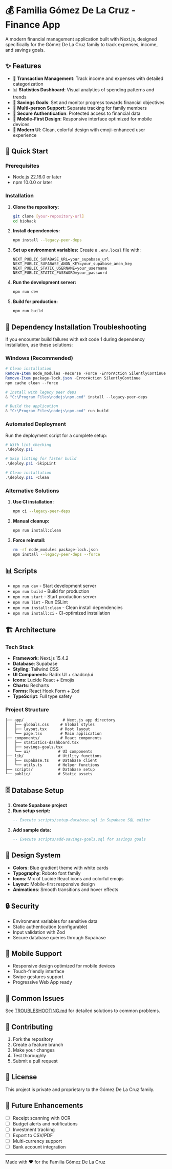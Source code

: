 # 💰 Familia Gómez De La Cruz - Finance App

A modern financial management application built with Next.js, designed specifically for the Gómez De La Cruz family to track expenses, income, and savings goals.

## ✨ Features

- 💸 **Transaction Management**: Track income and expenses with detailed categorization
- 📊 **Statistics Dashboard**: Visual analytics of spending patterns and trends
- 🎯 **Savings Goals**: Set and monitor progress towards financial objectives
- 👫 **Multi-person Support**: Separate tracking for family members
- 🔐 **Secure Authentication**: Protected access to financial data
- 📱 **Mobile-First Design**: Responsive interface optimized for mobile devices
- 🌟 **Modern UI**: Clean, colorful design with emoji-enhanced user experience

## 🚀 Quick Start

### Prerequisites

- Node.js 22.16.0 or later
- npm 10.0.0 or later

### Installation

1. **Clone the repository:**
   ```bash
   git clone [your-repository-url]
   cd biohack
   ```

2. **Install dependencies:**
   ```bash
   npm install --legacy-peer-deps
   ```

3. **Set up environment variables:**
   Create a `.env.local` file with:
   ```env
   NEXT_PUBLIC_SUPABASE_URL=your_supabase_url
   NEXT_PUBLIC_SUPABASE_ANON_KEY=your_supabase_anon_key
   NEXT_PUBLIC_STATIC_USERNAME=your_username
   NEXT_PUBLIC_STATIC_PASSWORD=your_password
   ```

4. **Run the development server:**
   ```bash
   npm run dev
   ```

5. **Build for production:**
   ```bash
   npm run build
   ```

## 🔧 Dependency Installation Troubleshooting

If you encounter build failures with exit code 1 during dependency installation, use these solutions:

### Windows (Recommended)
```powershell
# Clean installation
Remove-Item node_modules -Recurse -Force -ErrorAction SilentlyContinue
Remove-Item package-lock.json -ErrorAction SilentlyContinue
npm cache clean --force

# Install with legacy peer deps
& "C:\Program Files\nodejs\npm.cmd" install --legacy-peer-deps

# Build the application
& "C:\Program Files\nodejs\npm.cmd" run build
```

### Automated Deployment
Run the deployment script for a complete setup:
```powershell
# With lint checking
.\deploy.ps1

# Skip linting for faster build
.\deploy.ps1 -SkipLint

# Clean installation
.\deploy.ps1 -Clean
```

### Alternative Solutions
1. **Use CI installation:**
   ```bash
   npm ci --legacy-peer-deps
   ```

2. **Manual cleanup:**
   ```bash
   npm run install:clean
   ```

3. **Force reinstall:**
   ```bash
   rm -rf node_modules package-lock.json
   npm install --legacy-peer-deps --force
   ```

## 📊 Scripts

- `npm run dev` - Start development server
- `npm run build` - Build for production
- `npm run start` - Start production server
- `npm run lint` - Run ESLint
- `npm run install:clean` - Clean install dependencies
- `npm run install:ci` - CI-optimized installation

## 🏗️ Architecture

### Tech Stack
- **Framework**: Next.js 15.4.2
- **Database**: Supabase
- **Styling**: Tailwind CSS
- **UI Components**: Radix UI + shadcn/ui
- **Icons**: Lucide React + Emojis
- **Charts**: Recharts
- **Forms**: React Hook Form + Zod
- **TypeScript**: Full type safety

### Project Structure
```
├── app/                 # Next.js app directory
│   ├── globals.css     # Global styles
│   ├── layout.tsx      # Root layout
│   └── page.tsx        # Main application
├── components/         # React components
│   ├── statistics-dashboard.tsx
│   ├── savings-goals.tsx
│   └── ui/            # UI components
├── lib/               # Utility functions
│   ├── supabase.ts    # Database client
│   └── utils.ts       # Helper functions
├── scripts/           # Database setup
└── public/            # Static assets
```

## 🗄️ Database Setup

1. **Create Supabase project**
2. **Run setup script:**
   ```sql
   -- Execute scripts/setup-database.sql in Supabase SQL editor
   ```
3. **Add sample data:**
   ```sql
   -- Execute scripts/add-savings-goals.sql for savings goals
   ```

## 🎨 Design System

- **Colors**: Blue gradient theme with white cards
- **Typography**: Roboto font family
- **Icons**: Mix of Lucide React icons and colorful emojis
- **Layout**: Mobile-first responsive design
- **Animations**: Smooth transitions and hover effects

## 🔒 Security

- Environment variables for sensitive data
- Static authentication (configurable)
- Input validation with Zod
- Secure database queries through Supabase

## 📱 Mobile Support

- Responsive design optimized for mobile devices
- Touch-friendly interface
- Swipe gestures support
- Progressive Web App ready

## 🐛 Common Issues

See [TROUBLESHOOTING.md](./TROUBLESHOOTING.md) for detailed solutions to common problems.

## 🤝 Contributing

1. Fork the repository
2. Create a feature branch
3. Make your changes
4. Test thoroughly
5. Submit a pull request

## 📄 License

This project is private and proprietary to the Gómez De La Cruz family.

## 🎯 Future Enhancements

- [ ] Receipt scanning with OCR
- [ ] Budget alerts and notifications
- [ ] Investment tracking
- [ ] Export to CSV/PDF
- [ ] Multi-currency support
- [ ] Bank account integration

---

Made with ❤️ for the Familia Gómez De La Cruz
